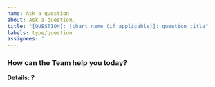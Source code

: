 ```yaml
---
name: Ask a question
about: Ask a question.
title: "[QUESTION]: [chart name (if applicable)]: question title"
labels: type/question
assignees: ''
---
```

### How can the Team help you today?

**Details: ?**
